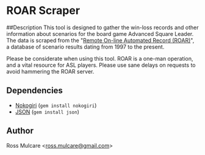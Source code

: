 # ROAR Scraper
##Description
This tool is designed to gather the win-loss records and other information about
scenarios for the board game Advanced Square Leader. The data is scraped from
the "[Remote On-line Automated Record
(ROAR)](http://www.jrvdev.com/ROAR/VER1/default.asp)", a database of scenario
results dating from 1997 to the present.

Please be considerate when using this tool. ROAR is a one-man operation, and
a vital resource for ASL players. Please use sane delays on requests to avoid
hammering the ROAR server.

## Dependencies
* [Nokogiri](https://github.com/sparklemotion/nokogiri) (`gem install nokogiri`)
* [JSON](https://github.com/flori/json) (`gem install json`)

## Author
Ross Mulcare <[ross.mulcare@gmail.com](ross.mulcare@gmail.com)>
